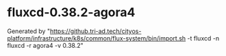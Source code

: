 # fluxcd-0.38.2-agora4

Generated by "https://github.tri-ad.tech/cityos-platform/infrastructure/k8s/common/flux-system/bin/import.sh -t fluxcd -n fluxcd -r agora4 -v 0.38.2"
